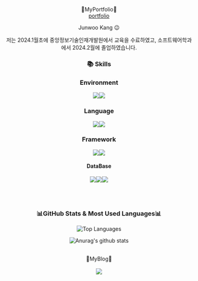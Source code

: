 <div align="center">



📌MyPortfolio📌<br>
<a href="https://github.com/Junwoo-kang/portfolio">portfolio</a>

Junwoo Kang 😉

 저는 2024.1월초에 중앙정보기술인재개발원에서 교육을 수료하였고,  소프트웨어학과에서 2024.2월에 졸업하였습니다.

### 📚 Skills
<h3>Environment</h3>

  <img src="https://img.shields.io/badge/Visual%20Studio%20Code-0078d7.svg?style=for-the-badge&logo=visual-studio-code&logoColor=white"><img src="https://img.shields.io/badge/IntelliJIDEA-000000.svg?style=for-the-badge&logo=intellij-idea&logoColor=white">

   
  <h3>Language</h3>
  <img src="https://img.shields.io/badge/Python-3776AB?style=for-the-badge&logo=Python&logoColor=white"><img src="https://img.shields.io/badge/java-%23ED8B00.svg?style=for-the-badge&logo=openjdk&logoColor=white">

</span>
  <h3>Framework</h3>
    <img src="https://img.shields.io/badge/Spring-6DB33F?style=for-the-badge&logo=Spring&logoColor=white"><img src="https://img.shields.io/badge/Spring%20Boot-6DB33F?style=for-the-badge&logo=SpringBoot&logoColor=black"/>

<h4> DataBase </h4>
<img src="https://img.shields.io/badge/Oracle-F80000?style=for-the-badge&logo=oracle&logoColor=white"><img src="https://img.shields.io/badge/postgres-%23316192.svg?style=for-the-badge&logo=postgresql&logoColor=white"><img src="https://img.shields.io/badge/mysql-%F80000.svg?style=for-the-badge&logo=mysql&logoColor=white">

<br><br> 
<h3>📊GitHub Stats & Most Used Languages📊</h3>
<div>
<img src="https://github-readme-stats.vercel.app/api/top-langs/?username=Junwoo-kang&layout=compact" alt="Top Languages">
  
![Anurag's github stats](https://github-readme-stats.vercel.app/api?username=Junwoo-kang&show_icons=true&theme=tokyonight)
</div>

  
  



<br>
📌MyBlog📌<br><br> 
<a href="https://blog.naver.com/wnsdnw"><img src="https://img.shields.io/badge/Naver-03C75A?style=for-the-badge&logo=Naver&logoColor=white"></a>
<br>



</div>
